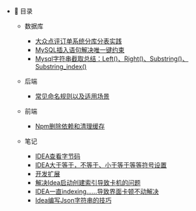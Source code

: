 - :memo: 目录
   - 数据库
     
       - [大众点评订单系统分库分表实践](/md/DataBase/大众点评订单系统分库分表实践.md)
       - [MySQL插入语句解决唯一键约束](/md/DataBase/MySQL插入语句解决唯一键约束.md)
       - [Mysql字符串截取总结：Left()、Right()、Substring()、Substring_index()](/md/DataBase/db001.md)  
   
   - 后端
   
       - [常见命名规则以及适用场景](/docs/md/Java/db002.md)
   
   - 前端
   
       - [Npm删除依赖和清理缓存](/docs/md/Web/Npm删除依赖和清理缓存.md)
   
   - 笔记
       
       - [IDEA查看字节码](/md/Note/IDEA查看字节码.md)
       - [IDEA大于等于，不等于、小于等于等等符号设置](/md/Note/IDEA大于等于，不等于、小于等于等等符号设置.md)
       - [开发扩展](/md/Note/开发扩展.md)
       - [解决Idea启动创建索引导致卡机的问题](/md/Note/解决Idea启动创建索引导致卡机的问题.md)
       - [IDEA一直indexing......导致界面卡顿不动解决](/md/Note/IDEA一直indexing......导致界面卡顿不动解决.md)
       - [Idea编写Json字符串的技巧](/md/Note/Idea编写Json字符串的技巧.md)

